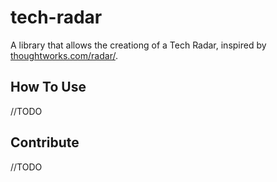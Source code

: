 tech-radar
==========

A library that allows the creationg of a Tech Radar, inspired by [thoughtworks.com/radar/](thoughtworks.com/radar/).

## How To Use

//TODO

## Contribute

//TODO
